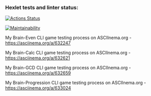 ### Hexlet tests and linter status:
[![Actions Status](https://github.com/mapseam/php-project-45/actions/workflows/hexlet-check.yml/badge.svg)](https://github.com/mapseam/php-project-45/actions)

[![Maintainability](https://api.codeclimate.com/v1/badges/7efcc09271ed770d1344/maintainability)](https://codeclimate.com/github/mapseam/php-project-45/maintainability)

My Brain-Even CLI game testing process on ASCIInema.org - https://asciinema.org/a/632247

My Brain-Calc CLI game testing process on ASCIInema.org -https://asciinema.org/a/632621

My Brain-GCD CLI game testing process on ASCIInema.org - https://asciinema.org/a/632659

My Brain-Progression CLI game testing process on ASCIInema.org - https://asciinema.org/a/633024



